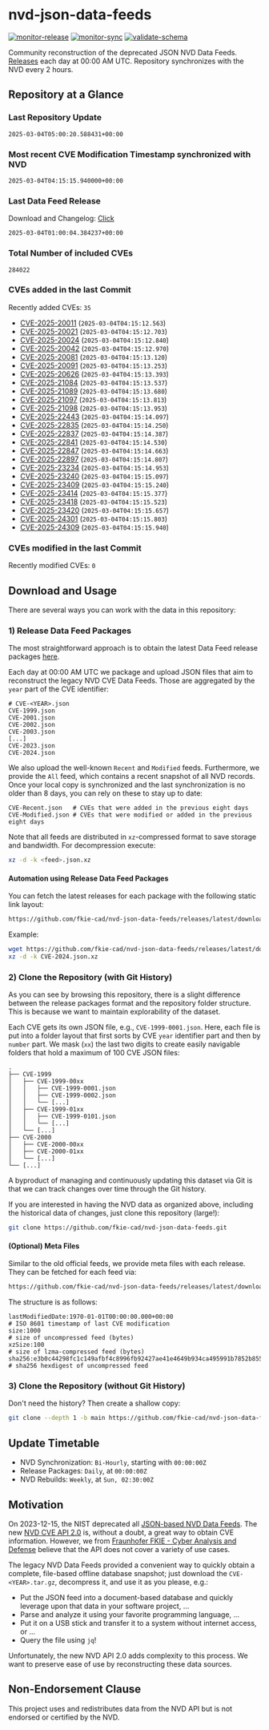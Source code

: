 # nvd-json-data-feeds

[![monitor-release](https://github.com/fkie-cad/nvd-json-data-feeds/actions/workflows/monitor_release.yml/badge.svg)](https://github.com/fkie-cad/nvd-json-data-feeds/actions/workflows/monitor_release.yml)
[![monitor-sync](https://github.com/fkie-cad/nvd-json-data-feeds/actions/workflows/monitor_sync.yml/badge.svg)](https://github.com/fkie-cad/nvd-json-data-feeds/actions/workflows/monitor_sync.yml)
[![validate-schema](https://github.com/fkie-cad/nvd-json-data-feeds/actions/workflows/validate_schema.yml/badge.svg)](https://github.com/fkie-cad/nvd-json-data-feeds/actions/workflows/validate_schema.yml)

Community reconstruction of the deprecated JSON NVD Data Feeds.
[Releases](https://github.com/fkie-cad/nvd-json-data-feeds/releases/latest) each day at 00:00 AM UTC.
Repository synchronizes with the NVD every 2 hours.

## Repository at a Glance

### Last Repository Update

```plain
2025-03-04T05:00:20.588431+00:00
```

### Most recent CVE Modification Timestamp synchronized with NVD

```plain
2025-03-04T04:15:15.940000+00:00
```

### Last Data Feed Release

Download and Changelog: [Click](https://github.com/fkie-cad/nvd-json-data-feeds/releases/latest)

```plain
2025-03-04T01:00:04.384237+00:00
```

### Total Number of included CVEs

```plain
284022
```

### CVEs added in the last Commit

Recently added CVEs: `35`

- [CVE-2025-20011](CVE-2025/CVE-2025-200xx/CVE-2025-20011.json) (`2025-03-04T04:15:12.563`)
- [CVE-2025-20021](CVE-2025/CVE-2025-200xx/CVE-2025-20021.json) (`2025-03-04T04:15:12.703`)
- [CVE-2025-20024](CVE-2025/CVE-2025-200xx/CVE-2025-20024.json) (`2025-03-04T04:15:12.840`)
- [CVE-2025-20042](CVE-2025/CVE-2025-200xx/CVE-2025-20042.json) (`2025-03-04T04:15:12.970`)
- [CVE-2025-20081](CVE-2025/CVE-2025-200xx/CVE-2025-20081.json) (`2025-03-04T04:15:13.120`)
- [CVE-2025-20091](CVE-2025/CVE-2025-200xx/CVE-2025-20091.json) (`2025-03-04T04:15:13.253`)
- [CVE-2025-20626](CVE-2025/CVE-2025-206xx/CVE-2025-20626.json) (`2025-03-04T04:15:13.393`)
- [CVE-2025-21084](CVE-2025/CVE-2025-210xx/CVE-2025-21084.json) (`2025-03-04T04:15:13.537`)
- [CVE-2025-21089](CVE-2025/CVE-2025-210xx/CVE-2025-21089.json) (`2025-03-04T04:15:13.680`)
- [CVE-2025-21097](CVE-2025/CVE-2025-210xx/CVE-2025-21097.json) (`2025-03-04T04:15:13.813`)
- [CVE-2025-21098](CVE-2025/CVE-2025-210xx/CVE-2025-21098.json) (`2025-03-04T04:15:13.953`)
- [CVE-2025-22443](CVE-2025/CVE-2025-224xx/CVE-2025-22443.json) (`2025-03-04T04:15:14.097`)
- [CVE-2025-22835](CVE-2025/CVE-2025-228xx/CVE-2025-22835.json) (`2025-03-04T04:15:14.250`)
- [CVE-2025-22837](CVE-2025/CVE-2025-228xx/CVE-2025-22837.json) (`2025-03-04T04:15:14.387`)
- [CVE-2025-22841](CVE-2025/CVE-2025-228xx/CVE-2025-22841.json) (`2025-03-04T04:15:14.530`)
- [CVE-2025-22847](CVE-2025/CVE-2025-228xx/CVE-2025-22847.json) (`2025-03-04T04:15:14.663`)
- [CVE-2025-22897](CVE-2025/CVE-2025-228xx/CVE-2025-22897.json) (`2025-03-04T04:15:14.807`)
- [CVE-2025-23234](CVE-2025/CVE-2025-232xx/CVE-2025-23234.json) (`2025-03-04T04:15:14.953`)
- [CVE-2025-23240](CVE-2025/CVE-2025-232xx/CVE-2025-23240.json) (`2025-03-04T04:15:15.097`)
- [CVE-2025-23409](CVE-2025/CVE-2025-234xx/CVE-2025-23409.json) (`2025-03-04T04:15:15.240`)
- [CVE-2025-23414](CVE-2025/CVE-2025-234xx/CVE-2025-23414.json) (`2025-03-04T04:15:15.377`)
- [CVE-2025-23418](CVE-2025/CVE-2025-234xx/CVE-2025-23418.json) (`2025-03-04T04:15:15.523`)
- [CVE-2025-23420](CVE-2025/CVE-2025-234xx/CVE-2025-23420.json) (`2025-03-04T04:15:15.657`)
- [CVE-2025-24301](CVE-2025/CVE-2025-243xx/CVE-2025-24301.json) (`2025-03-04T04:15:15.803`)
- [CVE-2025-24309](CVE-2025/CVE-2025-243xx/CVE-2025-24309.json) (`2025-03-04T04:15:15.940`)


### CVEs modified in the last Commit

Recently modified CVEs: `0`



## Download and Usage

There are several ways you can work with the data in this repository:

### 1) Release Data Feed Packages

The most straightforward approach is to obtain the latest Data Feed release packages [here](https://github.com/fkie-cad/nvd-json-data-feeds/releases/latest).

Each day at 00:00 AM UTC we package and upload JSON files that aim to reconstruct the legacy NVD CVE Data Feeds.
Those are aggregated by the `year` part of the CVE identifier:

```
# CVE-<YEAR>.json
CVE-1999.json
CVE-2001.json
CVE-2002.json
CVE-2003.json
[...]
CVE-2023.json
CVE-2024.json
```

We also upload the well-known `Recent` and `Modified` feeds.
Furthermore, we provide the `All` feed, which contains a recent snapshot of all NVD records.
Once your local copy is synchronized and the last synchronization is no older than 8 days, you can rely on these to stay up to date:

```plain
CVE-Recent.json   # CVEs that were added in the previous eight days
CVE-Modified.json # CVEs that were modified or added in the previous eight days
```

Note that all feeds are distributed in `xz`-compressed format to save storage and bandwidth.
For decompression execute:

```sh
xz -d -k <feed>.json.xz
```

#### Automation using Release Data Feed Packages

You can fetch the latest releases for each package with the following static link layout:

```sh
https://github.com/fkie-cad/nvd-json-data-feeds/releases/latest/download/CVE-<YEAR>.json.xz
```

Example:

```sh
wget https://github.com/fkie-cad/nvd-json-data-feeds/releases/latest/download/CVE-2024.json.xz
xz -d -k CVE-2024.json.xz
```

### 2) Clone the Repository (with Git History)

As you can see by browsing this repository, there is a slight difference between the release packages format and the repository folder structure.
This is because we want to maintain explorability of the dataset.

Each CVE gets its own JSON file, e.g., `CVE-1999-0001.json`.
Here, each file is put into a folder layout that first sorts by CVE `year` identifier part and then by `number` part.
We mask (`xx`) the last two digits to create easily navigable folders that hold a maximum of 100 CVE JSON files:

```plain
.
├── CVE-1999
│   ├── CVE-1999-00xx
│   │   ├── CVE-1999-0001.json
│   │   ├── CVE-1999-0002.json
│   │   └── [...]
│   ├── CVE-1999-01xx
│   │   ├── CVE-1999-0101.json
│   │   └── [...]
│   └── [...]
├── CVE-2000
│   ├── CVE-2000-00xx
│   ├── CVE-2000-01xx
│   └── [...]
└── [...]
```

A byproduct of managing and continuously updating this dataset via Git is that we can track changes over time through the Git history.

If you are interested in having the NVD data as organized above, including the historical data of changes, just clone this repository (large!):

```sh
git clone https://github.com/fkie-cad/nvd-json-data-feeds.git
```

#### (Optional) Meta Files

Similar to the old official feeds, we provide meta files with each release. They can be fetched for each feed via:

```sh
https://github.com/fkie-cad/nvd-json-data-feeds/releases/latest/download/CVE-<YEAR>.meta
```

The structure is as follows:

```plain
lastModifiedDate:1970-01-01T00:00:00.000+00:00                          # ISO 8601 timestamp of last CVE modification
size:1000                                                               # size of uncompressed feed (bytes)
xzSize:100                                                              # size of lzma-compressed feed (bytes)
sha256:e3b0c44298fc1c149afbf4c8996fb92427ae41e4649b934ca495991b7852b855 # sha256 hexdigest of uncompressed feed
```

### 3) Clone the Repository (without Git History)

Don't need the history? Then create a shallow copy:

```sh
git clone --depth 1 -b main https://github.com/fkie-cad/nvd-json-data-feeds.git
```


## Update Timetable

* NVD Synchronization: `Bi-Hourly`, starting with `00:00:00Z`
* Release Packages: `Daily`, at `00:00:00Z`
* NVD Rebuilds: `Weekly`, at `Sun, 02:30:00Z`


## Motivation

On 2023-12-15, the NIST deprecated all [JSON-based NVD Data Feeds](https://nvd.nist.gov/vuln/data-feeds#divRetirementBanner-1).
The new [NVD CVE API 2.0](https://nvd.nist.gov/developers/vulnerabilities) is, without a doubt, a great way to obtain CVE information.
However, we from [Fraunhofer FKIE - Cyber Analysis and Defense](https://www.fkie.fraunhofer.de/en/departments/cad.html) believe that the API does not cover a variety of use cases.

The legacy NVD Data Feeds provided a convenient way to quickly obtain a complete, file-based offline database snapshot; just download the `CVE-<YEAR>.tar.gz`, decompress it, and use it as you please, e.g.:

- Put the JSON feed into a document-based database and quickly leverage upon that data in your software project, ...
- Parse and analyze it using your favorite programming language, ...
- Put it on a USB stick and transfer it to a system without internet access, or ...
- Query the file using `jq`!

Unfortunately, the new NVD API 2.0 adds complexity to this process.
We want to preserve ease of use by reconstructing these data sources.

## Non-Endorsement Clause

This project uses and redistributes data from the NVD API but is not endorsed or certified by the NVD.